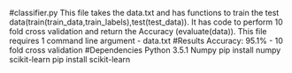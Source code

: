 #classifier.py
This file takes the data.txt and has functions to train the test data(train(train_data,train_labels),test(test_data)). It has code to perform 10 fold cross validation and return the Accuracy (evaluate(data)). This file requires 1 command line argument - data.txt
#Results
Accuracy: 95.1% - 10 fold cross validation
#Dependencies
Python 3.5.1
Numpy pip install numpy
scikit-learn pip install scikit-learn

